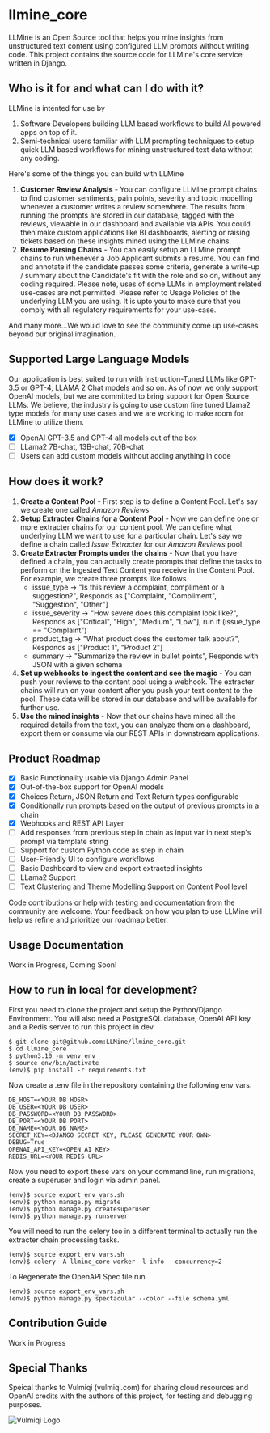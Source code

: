 # llmine_core

LLMine is an Open Source tool that helps you mine insights from unstructured text content using configured LLM prompts without writing code. This project contains the source code for LLMine's core service written in Django.

## Who is it for and what can I do with it?

LLMine is intented for use by

1. Software Developers building LLM based workflows to build AI powered apps on top of it.
2. Semi-technical users familiar with LLM prompting techniques to setup quick LLM based workflows for mining unstructured text data without any coding.

Here's some of the things you can build with LLMine

1. **Customer Review Analysis** - You can configure LLMIne prompt chains to find customer sentiments, pain points, severity and topic modelling whenever a customer writes a review somewhere. The results from running the prompts are stored in our database, tagged with the reviews, viewable in our dashboard and available via APIs. You could then make custom applications like BI dashboards, alerting or raising tickets based on these insights mined using the LLMine chains.
2. **Resume Parsing Chains** - You can easily setup an LLMine prompt chains to run whenever a Job Applicant submits a resume. You can find and annotate if the candidate passes some criteria, generate a write-up / summary about the Candidate's fit with the role and so on, without any coding required. Please note, uses of some LLMs in employment related use-cases are not permitted. Please refer to Usage Policies of the underlying LLM you are using. It is upto you to make sure that you comply with all regulatory requirements for your use-case.

And many more...We would love to see the community come up use-cases beyond our original imagination.

## Supported Large Language Models

Our application is best suited to run with Instruction-Tuned LLMs like GPT-3.5 or GPT-4, LLAMA 2 Chat models and so on. As of now we only support OpenAI models, but we are committed to bring support for Open Source LLMs. We believe, the industry is going to use custom fine tuned Llama2 type models for many use cases and we are working to make room for LLMine to utilize them.

* [X] OpenAI GPT-3.5 and GPT-4 all models out of the box
* [ ] LLama2 7B-chat, 13B-chat, 70B-chat
* [ ] Users can add custom models without adding anything in code

## How does it work?

1. **Create a Content Pool** - First step is to define a Content Pool. Let's say we create one called *Amazon Reviews*
2. **Setup Extracter Chains for a Content Pool** - Now we can define one or more extracter chains for our content pool. We can define what underlying LLM we want to use for a particular chain. Let's say we define a chain called *Issue Extracter* for our *Amazon Reviews* pool.
3. **Create Extracter Prompts under the chains** - Now that you have defined a chain, you can actually create prompts that define the tasks to perform on the Ingested Text Content you receive in the Content Pool. For example, we create three prompts like follows
   * issue_type -> "Is this review a complaint, compliment or a suggestion?", Responds as ["Complaint, "Compliment", "Suggestion", "Other"]
   * issue_severity -> "How severe does this complaint look like?", Responds as ["Critical", "High", "Medium", "Low"], run if (issue_type == "Complaint")
   * product_tag -> "What product does the customer talk about?", Responds as ["Product 1", "Product 2"]
   * summary -> "Summarize the review in bullet points", Responds with JSON with a given schema
4. **Set up webhooks to ingest the content and see the magic** - You can push your reviews to the content pool using a webhook. The extracter chains will run on your content after you push your text content to the pool. These data will be stored in our database and will be available for further use.
5. **Use the mined insights** - Now that our chains have mined all the required details from the text, you can analyze them on a dashboard, export them or consume via our REST APIs in downstream applications.

## Product Roadmap

* [X] Basic Functionality usable via Django Admin Panel
* [X] Out-of-the-box support for OpenAI models
* [X] Choices Return, JSON Return and Text Return types configurable
* [X] Conditionally run prompts based on the output of previous prompts in a chain
* [X] Webhooks and REST API Layer
* [ ] Add responses from previous step in chain as input var in next step's prompt via template string
* [ ] Support for custom Python code as step in chain
* [ ] User-Friendly UI to configure workflows
* [ ] Basic Dashboard to view and export extracted insights
* [ ] LLama2 Support
* [ ] Text Clustering and Theme Modelling Support on Content Pool level

Code contributions or help with testing and documentation from the community are welcome. Your feedback on how you plan to use LLMine will help us refine and prioritize our roadmap better.

## Usage Documentation

Work in Progress, Coming Soon!

## How to run in local for development?

First you need to clone the project and setup the Python/Django Environment. You will also need a PostgreSQL database, OpenAI API key and a Redis server to run this project in dev.

```
$ git clone git@github.com:LLMine/llmine_core.git
$ cd llmine_core
$ python3.10 -m venv env
$ source env/bin/activate
(env)$ pip install -r requirements.txt
```

Now create a .env file in the repository containing the following env vars.

```
DB_HOST=<YOUR DB HOSR>
DB_USER=<YOUR DB USER>
DB_PASSWORD=<YOUR DB PASSWORD>
DB_PORT=<YOUR DB PORT>
DB_NAME=<YOUR DB NAME>
SECRET_KEY=<DJANGO SECRET KEY, PLEASE GENERATE YOUR OWN>
DEBUG=True
OPENAI_API_KEY=<OPEN AI KEY>
REDIS_URL=<YOUR REDIS URL>
```

Now you need to export these vars on your command line, run migrations, create a superuser and login via admin panel.

```
(env)$ source export_env_vars.sh
(env)$ python manage.py migrate
(env)$ python manage.py createsuperuser
(env)$ python manage.py runserver
```

You will need to run the celery too in a different terminal to actually run the extracter chain processing tasks.

```
(env)$ source export_env_vars.sh
(env)$ celery -A llmine_core worker -l info --concurrency=2
```

To Regenerate the OpenAPI Spec file run
```
(env)$ source export_env_vars.sh
(env)$ python manage.py spectacular --color --file schema.yml
```

## Contribution Guide

Work in Progress

## Special Thanks

Speical thanks to Vulmiqi (vulmiqi.com) for sharing cloud resources and OpenAI credits with the authors of this project, for testing and debugging purposes.

![Vulmiqi Logo](https://vulmiqi.com/img/logo1.png)
